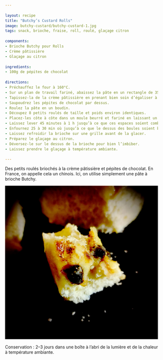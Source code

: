 ```yaml
---

layout: recipe
title: "Butchy’s Custard Rolls"
image: butchy-custard/butchy-custard-1.jpg
tags: snack, brioche, fraise, roll, roulé, glaçage citron

components: 
- Brioche Butchy pour Rolls
- Crème pâtissière
- Glaçage au citron

ingredients:
- 100g de pépites de chocolat

directions:
- Préchauffez le four à 160°C.
- Sur un plan de travail fariné, abaissez la pâte en un rectangle de 35 cm sur 25 environ.
- Tapissez-la de la crème pâtissière en prenant bien soin d’égaliser à la spatule, et de laisser un espace des 4 côtés.
- Saupoudrez les pépites de chocolat par dessus.
- Roulez la pâte en un boudin.
- Découpez 8 petits roulés de taille et poids environ identiques. 
- Placez-les côte à côte dans un moule beurré et fariné en laissant un peu d’espace. 
- Laissez lever 45 minutes à 1 h jusqu’à ce que ces espaces soient comblés.
- Enfournez 25 à 30 min où jusqu’à ce que le dessus des boules soient bien dorés.
- Laissez refroidir la brioche sur une grille avant de la glacer.
- Préparez le glaçage au citron.
- Déversez-le sur le dessus de la brioche pour bien l’imbiber.
- Laissez prendre le glaçage à température ambiante.

---
```


Des petits roulés briochés à la crème pâtissière et pépites de chocolat. En France, on appelle cela un chinois. Ici, on utilise simplement une pâte à brioche Butchy.

![Une crème pâtissière pour ajouter du crémeux au moelleux et véhiculer les pépites de chocolat qui croquent puis fondent en bouche](../images/butchy-custard/butchy-custard-2.jpg)

Conservation&nbsp;: 2–3 jours dans une boîte à l’abri de la lumière et de la chaleur à température ambiante.